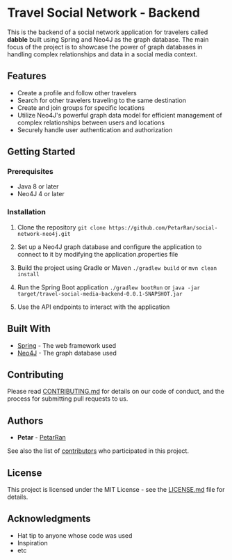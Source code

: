 # Travel Social Network - Backend

This is the backend of a social network application for travelers called **dabble** built using Spring and Neo4J as the graph database. The main focus of the project is to showcase the power of graph databases in handling complex relationships and data in a social media context.

## Features
- Create a profile and follow other travelers
- Search for other travelers traveling to the same destination
- Create and join groups for specific locations
- Utilize Neo4J's powerful graph data model for efficient management of complex relationships between users and locations
- Securely handle user authentication and authorization

## Getting Started

### Prerequisites
- Java 8 or later
- Neo4J 4 or later

### Installation
1. Clone the repository
 `git clone https://github.com/PetarRan/social-network-neo4j.git`
2. Set up a Neo4J graph database and configure the application to connect to it by modifying the application.properties file
3. Build the project using Gradle or Maven
 `./gradlew build` or `mvn clean install`
4. Run the Spring Boot application
`./gradlew bootRun` or `java -jar target/travel-social-media-backend-0.0.1-SNAPSHOT.jar`

5. Use the API endpoints to interact with the application

## Built With
- [Spring](https://spring.io/) - The web framework used
- [Neo4J](https://neo4j.com/) - The graph database used

## Contributing

Please read [CONTRIBUTING.md](https://github.com/PetarRan/social-network-neo4j/blob/main/CONTRIBUTING.md) for details on our code of conduct, and the process for submitting pull requests to us.

## Authors

- **Petar** - [PetarRan](https://github.com/PetarRan)

See also the list of [contributors](https://github.com/PetarRan/social-network-neo4j/contributors) who participated in this project.

## License

This project is licensed under the MIT License - see the [LICENSE.md](https://github.com/PetarRan/social-network-neo4j/blob/main/licence) file for details.

## Acknowledgments

- Hat tip to anyone whose code was used
- Inspiration
- etc
